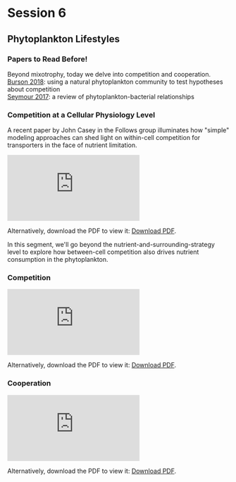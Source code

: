 # Session 6
## Phytoplankton Lifestyles

<div class="panel panel-primary">
  <div class="panel-heading">
    <h3 class="panel-title">Papers to Read Before!</h3>
  </div>
  <div class="panel-body">
      Beyond mixotrophy, today we delve into competition and cooperation.<br>
      <a href="https://2021-phyto-phys.readthedocs.io/en/latest/_literature/session6/burson2018.pdf">Burson 2018</a>: using a natural phytoplankton community to test hypotheses about competition<br>
      <a href="https://2021-phyto-phys.readthedocs.io/en/latest/_literature/session6/seymour2017.pdf">Seymour 2017</a>: a review of phytoplankton-bacterial relationships
  </div>
</div>

### Competition at a Cellular Physiology Level

A recent paper by John Casey in the Follows group illuminates how "simple" modeling approaches can shed light on within-cell competition for transporters in the face of nutrient limitation.

<object data="https://2021-phyto-phys.readthedocs.io/en/latest/_literature/session6/casey2020.pdf" type="application/pdf" width="700px" height="700px">
    <embed src="https://2021-phyto-phys.readthedocs.io/en/latest/_literature/session6/casey2020.pdf">
        <p>Alternatively, download the PDF to view it: <a href="https://2021-phyto-phys.readthedocs.io/en/latest/_literature/session6/casey2020.pdf">Download PDF</a>.</p>
    </embed>
</object>

In this segment, we'll go beyond the nutrient-and-surrounding-strategy level to explore how between-cell competition also drives nutrient consumption in the phytoplankton.

### Competition

<object data="https://2021-phyto-phys.readthedocs.io/en/latest/_literature/session6/hofmann2021.pdf" type="application/pdf" width="700px" height="700px">
    <embed src="https://2021-phyto-phys.readthedocs.io/en/latest/_literature/session6/hofmann2021.pdf">
        <p>Alternatively, download the PDF to view it: <a href="https://2021-phyto-phys.readthedocs.io/en/latest/_literature/session6/hofmann2021.pdf">Download PDF</a>.</p>
    </embed>
</object>

### Cooperation

<object data="https://2021-phyto-phys.readthedocs.io/en/latest/_literature/session6/foster2019.pdf" type="application/pdf" width="700px" height="700px">
    <embed src="https://2021-phyto-phys.readthedocs.io/en/latest/_literature/session6/foster2019.pdf">
        <p>Alternatively, download the PDF to view it: <a href="https://2021-phyto-phys.readthedocs.io/en/latest/_literature/session6/foster2019.pdf">Download PDF</a>.</p>
    </embed>
</object>
